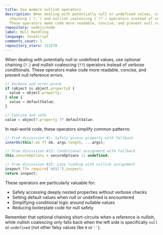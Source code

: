 ```yaml
---
title: Use modern nullish operators
description: When dealing with potentially null or undefined values, use optional
  chaining (`?.`) and nullish coalescing (`??`) operators instead of verbose conditionals.
  These operators make code more readable, concise, and prevent null reference errors.
repository: nodejs/node
label: Null Handling
language: JavaScript
comments_count: 3
repository_stars: 112178
---
```


When dealing with potentially null or undefined values, use optional chaining (`?.`) and nullish coalescing (`??`) operators instead of verbose conditionals. These operators make code more readable, concise, and prevent null reference errors.

```javascript
// Verbose and error-prone
if (object && object.property) {
  value = object.property;
} else {
  value = defaultValue;
}

// Concise and safe
value = object?.property ?? defaultValue;
```

In real-world code, these operators simplify common patterns:

```javascript
// From discussion #1: Safely access property with fallback
innerOk(this?.ok ?? ok, args.length, ...args);

// From discussion #13: Conditional assignment with fallback
this.secureOptions = secureOptions || undefined;

// From discussion #15: Lazy loading with nullish assignment
inspect ??= require('util').inspect;
return inspect;
```

These operators are particularly valuable for:
- Safely accessing deeply nested properties without verbose checks
- Setting default values when null or undefined is encountered
- Simplifying conditional logic around nullable values
- Reducing boilerplate code for null safety

Remember that optional chaining short-circuits when a reference is nullish, while nullish coalescing only falls back when the left side is specifically `null` or `undefined` (not other falsy values like `0` or `''`).